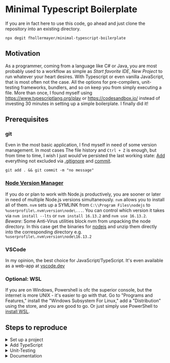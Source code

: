 # Minimal Typescript Boilerplate

If you are in fact here to use this code, go ahead and just clone the repository into an existing directory.

```shell
npx degit fhollermayer/minimal-typescript-boilerplate
```

## Motivation 
As a programmer, coming from a language like C# or Java, you are most probably used to a workflow as simple as *Start favorite IDE*, *New Project* to run whatever your heart desires. With Typescript or even vanilla JavaScript, that is most often not the case. All the options for pre-compilers, unit-testing frameworks, bundlers, and so on keep you from simply executing a file. More than once, I found myself using https://www.typescriptlang.org/play or https://codesandbox.io/ instead of investing 30 minutes in setting up a simple boilerplate. I finally did it!

## Prerequisites

### git
Even in the most basic application, I find myself in need of some version management. In most cases The file history and `Ctrl + Z` is enough, but from time to time, I wish I just would've persisted the last working state: [Add](https://git-scm.com/docs/git-add) everything not excluded via [.gitignore](https://git-scm.com/docs/gitignore) and [commit](https://git-scm.com/docs/git-commit).

```shell
git add . && git commit -m "no message"
```


### [Node Version Manager](https://github.com/nvm-sh/nvm/blob/master/README.md)
If you do or plan to work with Node.js productively, you are sooner or later in need of multiple Node.js versions simultaneously. `nvm` allows you to install all of them.
`nvm` sets up a SYMLINK from `C:\\Program Files\nodejs` to `%userprofile\.nvm\version\node\...`. You can control which version it takes via `nvm install --lts` or `nvm install 16.13.2` and `nvm use 16.13.2`.
_Beware_: Some Anti-Virus utilities block nvm from unpacking the node directory. In this case get the binaries for [nodejs](https://nodejs.org/en/download/) and unzip them directly into the corresponding directory e.g. `%userprofile\.nvm\version\node\16.13.2`


### VSCode

In my opinion, the best choice for JavaScript/TypeScript. It's even available as a web-app at [vscode.dev](https://vscode.dev/)


### Optional: WSL
If you are on Windows, Powershell is ofc the superior console, but the internet is more UNIX - it's easier to go with that. Go to "Programs and Features," install the "Windows Subsystem For Linux," add a "Distribution" using the store, and you are good to go. Or just simply use PowerShell to [install WSL](https://docs.microsoft.com/en-us/windows/wsl/install).



## Steps to reproduce

<details>
<summary>Set up a project</summary>


```shell
git init && npm init
```

Create a `.gitignore`

```plaintext
node_modules
```

Stage everything and commit the current state

```shell
git add . && git commit -m "initializes project"
```

</details>

<details>
<summary>Add TypeScript</summary>


```shell
npm i -D typescript
```
```shell
./node_modules/.bin/tsc --init
```

Create src/index.ts

```typescript
console.log("It's working!");
```

You may check if the typescript compiler is working as expected by compiling and executing. Clean up after that.

```shell
./node_modules/.bin/tsc --build
```
```shell
node src/index.js
```
```shell
./node_modules/.bin/tsc --build --clean
```

To get rid of the manual compiling step; Install ts-node, which does in on the fly.

```shell
npm i -D ts-node
```

Update tsconfig.json to use a base config (utilizing [@tsconfig/bases](https://github.com/tsconfig/bases))

```json
{
    "extends": "ts-node/node16/tsconfig.json",
    "ts-node": {
        "compilerOptions": {}
    },
    "compilerOptions": {
        /* Visit https://aka.ms/tsconfig.json to read more about this file */
    }
}
```

Update package.json by adding a convenient entry point.

```json
{
    // ...
    "scripts": {
        "start": "ts-node src/index.ts"
    }
    // ...
}
```

Admire the convenience by using:

```shell
npm run start
```

```shell
git add . && git commit -m "adds typescript support"
```

---
</details>

<details>
<summary>Unit-Testing</summary>

[`mocha`](https://mochajs.org/) is the test-runner of my choice and [`chai`](https://www.chaijs.com/) a compatible assertion library.

```shell
npm i -D mocha chai
```

Both modules originate from the realm of javascript, so no typing in the module itself. [@types](https://github.com/DefinitelyTyped/DefinitelyTyped) provides corresponding definition files.

```shell
npm i -D @types/mocha @types/chai
```

`mocha` does not search for typescript files out of the box. Create a [`.mocharc.json`](https://mochajs.org/#configuring-mocha-nodejs) and override the necessary properties to fix that.

```json
{
    "extension": ["ts"],
    "spec": "**/*.spec.ts",
    "require": "ts-node/register"
}
```

Being a righteous software developer, you follow the teachings of [TDD](https://en.wikipedia.org/wiki/Test-driven_development), so you first write a test file `src/index.spec.ts`

```typescript
import {main} from "./index";

describe("main", () => {
    it("runs without error", () => {
        main();
    })
})
```

Make `src/index.ts` a module by exporting its functionality and let it fail

```typescript
export function main() {
    throw new Error("Not implemented yet!");
    // console.log("It's working!");
}

main();
```

Verify the test failure

```shell
./node_modules/.bin/mocha
```

Fix the module

Update src/index.ts

```typescript
export function main() {
    console.log("It's working again!");
}
```

Check you implementation

```shell
./node_modules/.bin/mocha
```

Add a `test` script to `package.json`. (Inside the scripts-section `npm` will save you the effort to add a path-prefix to your executables by automatically searching in `./node_modules/.bin`.)

Update package.json
```json
{
    // ...
    "scripts": {
        // ...
        "test": "mocha"
    }
    // ...
}
```

```shell
git add . && git commit -m "adds unit testing"
```
</details>

<details>
<summary>Documentation</summary>
</details>
